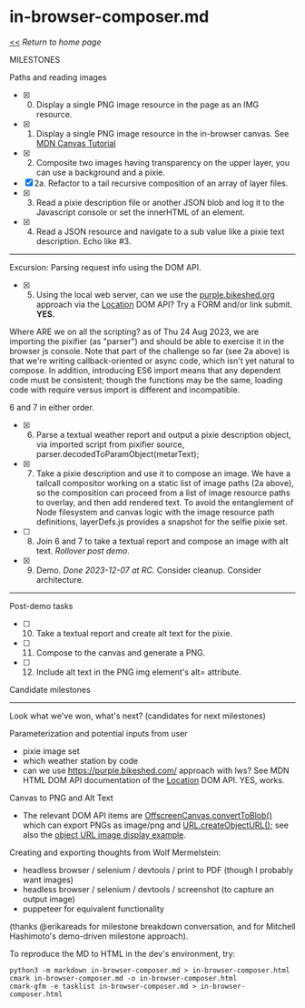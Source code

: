 # in-browser-composer.md

[<<](/) _Return to home page_

MILESTONES

Paths and reading images

- [x] 0. Display a single PNG image resource in the page as an IMG resource.
- [x] 1. Display a single PNG image resource in the in-browser canvas. See [MDN Canvas Tutorial](https://developer.mozilla.org/en-US/docs/Web/API/Canvas_API/Tutorial/Using_images)
- [x] 2. Composite two images having transparency on the upper layer, you can use a background and a pixie.
- [x] 2a. Refactor to a tail recursive composition of an array of layer files.
- [x] 3. Read a pixie description file or another JSON blob and log it to the Javascript console or set the innerHTML of an element.
- [x] 4. Read a JSON resource and navigate to a sub value like a pixie text description. Echo like #3.

----
Excursion: Parsing request info using the DOM API.

- [x] 5. Using the local web server, can we use the [purple.bikeshed.org](http://purple.bikeshed.org) approach via the [Location](https://developer.mozilla.org/en-US/docs/Web/API/Location) DOM API? Try a FORM and/or link submit. **YES.**

Where ARE we on all the scripting? as of Thu 24 Aug 2023, we are importing the
pixifier (as "parser") and should be able to exercise it in the browser js
console. Note that part of the challenge so far (see 2a above) is that we're
writing callback-oriented or async code, which isn't yet natural to compose.
In addition, introducing ES6 import means that any dependent code must be
consistent; though the functions may be the same, loading code with require
versus import is different and incompatible.

6 and 7 in either order.

- [x] 6. Parse a textual weather report and output a pixie description object, via imported script from pixifier source, parser.decodedToParamObject(metarText);
- [x] 7. Take a pixie description and use it to compose an image. We have a tailcall compositor working on a static list of image paths (2a above), so the composition can proceed from a list of image resource paths to overlay, and then add rendered text. To avoid the entanglement of Node filesystem and canvas logic with the image resource path definitions, layerDefs.js provides a snapshot for the selfie pixie set.
- [ ] 8. Join 6 and 7 to take a textual report and compose an image with alt text. _Rollover post demo_.
- [x] 9. Demo. _Done 2023-12-07 at RC._ Consider cleanup. Consider architecture.

----
Post-demo tasks

- [ ] 10. Take a textual report and create alt text for the pixie.
- [ ] 11. Compose to the canvas and generate a PNG.
- [ ] 12. Include alt text in the PNG img element's alt= attribute.

Candidate milestones

----

Look what we've won, what's next? (candidates for next milestones)

Parameterization and potential inputs from user
- pixie image set
- which weather station by code
- can we use https://purple.bikeshed.com/ approach with lws? See MDN HTML DOM API documentation of the [Location](https://developer.mozilla.org/en-US/docs/Web/API/Location) DOM API. YES, works.

Canvas to PNG and Alt Text
- The relevant DOM API items are [OffscreenCanvas.convertToBlob()](https://developer.mozilla.org/en-US/docs/Web/API/OffscreenCanvas/convertToBlob) which can export PNGs as image/png and [URL.createObjectURL()](https://developer.mozilla.org/en-US/docs/Web/API/URL/createObjectURL_static); see also the [object URL image display example](https://developer.mozilla.org/en-US/docs/Web/API/File_API/Using_files_from_web_applications#example_using_object_urls_to_display_images).

Creating and exporting thoughts from Wolf Mermelstein:

* headless browser / selenium / devtools / print to PDF (though I probably want images)
* headless browser / selenium / devtools / screenshot (to capture an output image)
* puppeteer for equivalent functionality

(thanks @erikareads for milestone breakdown conversation, and for Mitchell Hashimoto's demo-driven milestone approach).

To reproduce the MD to HTML in the dev's environment, try:
```
python3 -m markdown in-browser-composer.md > in-browser-composer.html
cmark in-browser-composer.md -o in-browser-composer.html
cmark-gfm -e tasklist in-browser-composer.md > in-browser-composer.html
```
